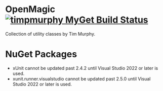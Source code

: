 # OpenMagic [![timpmurphy MyGet Build Status](https://www.myget.org/BuildSource/Badge/timpmurphy?identifier=1f6e9a18-30d2-4384-8795-716bb6fff507)](https://www.myget.org/)

Collection of utility classes by Tim Murphy.

# NuGet Packages

- xUnit cannot be updated past 2.4.2 until Visual Studio 2022 or later is used.
- xunit.runner.visualstudio cannot be updated past 2.5.0 until Visual Studio 2022 or later is used.